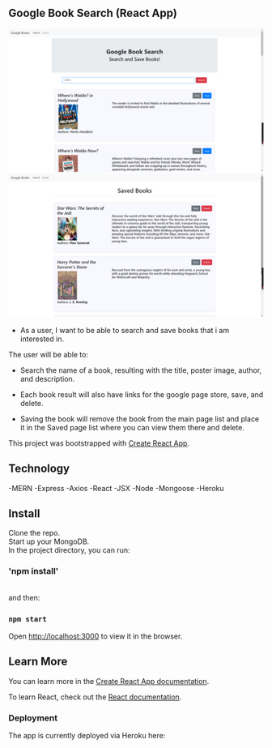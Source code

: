 ## Google Book Search (React App)

![Example profile](./example1.png)
<br/>
![Example profile](./example2.png)

* As a user, I want to be able to search and save books that i am interested in.

The user will be able to:

  * Search the name of a book, resulting with the title, poster image, author, and description.

  * Each book result will also have links for the google page store, save, and delete.

  * Saving the book will remove the book from the main page list and place it in the Saved page list where you can view them there and delete.

This project was bootstrapped with [Create React App](https://github.com/facebook/create-react-app).


## Technology

-MERN
-Express
-Axios
-React
-JSX
-Node
-Mongoose
-Heroku

## Install

Clone the repo.
<br/>
Start up your MongoDB.
<br/>
In the project directory, you can run: 
<br/>

### 'npm install'

<br/>
and then:
<br/>

### `npm start`

Open [http://localhost:3000](http://localhost:3000) to view it in the browser.


## Learn More

You can learn more in the [Create React App documentation](https://facebook.github.io/create-react-app/docs/getting-started).

To learn React, check out the [React documentation](https://reactjs.org/).


### Deployment

The app is currently deployed via Heroku here:
